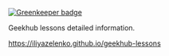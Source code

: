 
[![Greenkeeper badge](https://badges.greenkeeper.io/iliyaZelenko/geekhub-lessons.svg)](https://greenkeeper.io/)

Geekhub lessons detailed information.

https://iliyazelenko.github.io/geekhub-lessons
